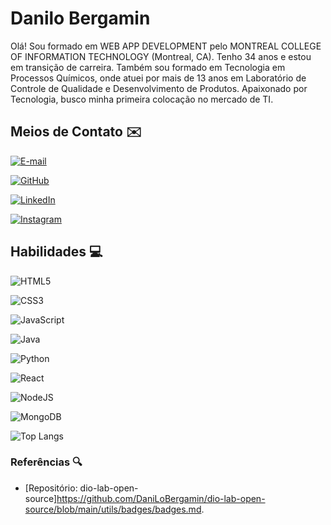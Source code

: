 
# Danilo Bergamin

Olá!
Sou formado em WEB APP DEVELOPMENT pelo MONTREAL COLLEGE OF INFORMATION TECHNOLOGY (Montreal, CA).
Tenho 34 anos e estou em transição de carreira. Também sou formado em Tecnologia em Processos Químicos, onde atuei por mais de 13 anos em Laboratório de Controle de Qualidade e Desenvolvimento de Produtos.
Apaixonado por Tecnologia, busco minha primeira colocação no mercado de TI.

## Meios de Contato ✉️ 

[![E-mail](https://img.shields.io/badge/-Email-000?style=for-the-badge&logo=microsoft-outlook&logoColor=007BFF)](mailto:danilo.bergamin@outlook.com)

[![GitHub](https://img.shields.io/badge/GitHub-100000?style=for-the-badge&logo=github&logoColor=white)](https://github.com/DaniLoBergamin)

[![LinkedIn](https://img.shields.io/badge/LinkedIn-0077B5?style=for-the-badge&logo=linkedin&logoColor=white)](https://www.linkedin.com/in/danilo-bergamin/)

[![Instagram](https://img.shields.io/badge/-Instagram-%23E4405F?style=for-the-badge&logo=instagram&logoColor=white)](https://www.instagram.com/danilobergamin/)


## Habilidades 💻 
![HTML5](https://img.shields.io/badge/HTML5-E34F26?style=for-the-badge&logo=html5&logoColor=white)

![CSS3](https://img.shields.io/badge/CSS3-1572B6?style=for-the-badge&logo=css3&logoColor=white)

![JavaScript](https://img.shields.io/badge/JavaScript-F7DF1E?style=for-the-badge&logo=javascript&logoColor=black)

![Java](https://img.shields.io/badge/java-%23ED8B00.svg?style=for-the-badge&logo=openjdk&logoColor=white)

![Python](https://img.shields.io/badge/python-3670A0?style=for-the-badge&logo=python&logoColor=ffdd54)

![React](https://img.shields.io/badge/React-20232A?style=for-the-badge&logo=react&logoColor=61DAFB)

![NodeJS](https://img.shields.io/badge/node.js-6DA55F?style=for-the-badge&logo=node.js&logoColor=white)

![MongoDB](https://img.shields.io/badge/MongoDB-%234ea94b.svg?style=for-the-badge&logo=mongodb&logoColor=white)

![Top Langs](https://github-readme-stats-git-masterrstaa-rickstaa.vercel.app/api/top-langs/?username=SEUUSERNAME&layout=compact&bg_color=000&border_color=30A3DC&title_color=E94D5F&text_color=FFF)


### Referências 🔍
- [Repositório: dio-lab-open-source]https://github.com/DaniLoBergamin/dio-lab-open-source/blob/main/utils/badges/badges.md.
